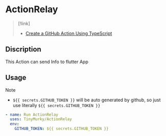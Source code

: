 # ActionRelay

> [!link]
>
> - [Create a GitHub Action Using TypeScript](https://github.com/actions/typescript-action)

## Discription

This Action can send Info to flutter App

## Usage

> [!note]
>
> - `${{ secrets.GITHUB_TOKEN }}` will be auto generated by github, so just use
>   literally `${{ secrets.GITHUB_TOKEN }}`

```yaml
- name: Run ActionRelay
  uses: TinyMurky/ActionRelay
  env:
    GITHUB_TOKEN: ${{ secrets.GITHUB_TOKEN }}
```
